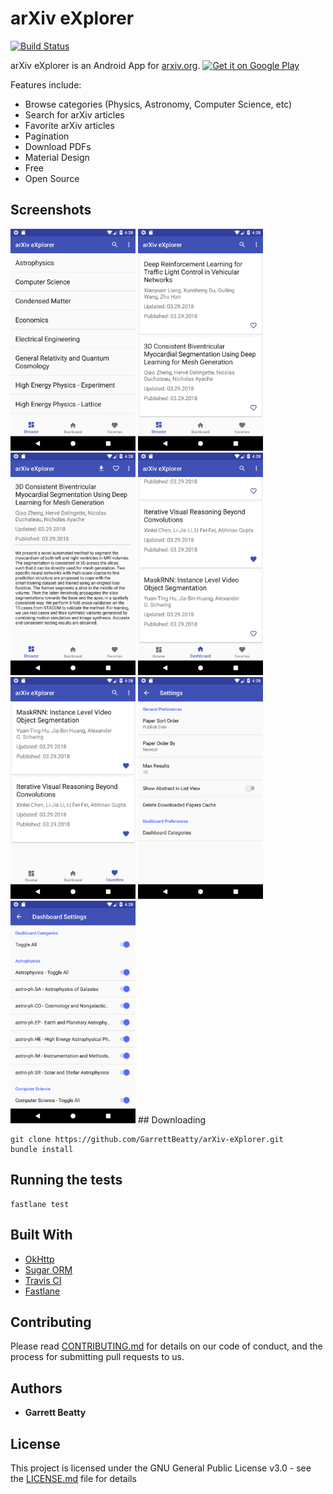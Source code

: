 # arXiv eXplorer 
[![Build Status](https://travis-ci.org/GarrettBeatty/arXiv-eXplorer.svg?branch=master)](https://travis-ci.org/GarrettBeatty/arXiv-eXplorer)

arXiv eXplorer is an Android App for [arxiv.org](http://www.arxiv.org).
<a href='https://play.google.com/store/apps/details?id=com.gbeatty.arxiv&pcampaignid=MKT-Other-global-all-co-prtnr-py-PartBadge-Mar2515-1'><img alt='Get it on Google Play' src='https://play.google.com/intl/en_us/badges/images/generic/en_badge_web_generic.png'/></a>

Features include:
* Browse categories (Physics, Astronomy, Computer Science, etc)
* Search for arXiv articles
* Favorite arXiv articles
* Pagination
* Download PDFs
* Material Design
* Free
* Open Source

## Screenshots
<img src="fastlane/metadata/android/en-US/images/phoneScreenshots/main_1522556905379.png" width="200"> 
<img src="fastlane/metadata/android/en-US/images/phoneScreenshots/browse_1522556911533.png" width="200">
<img src="fastlane/metadata/android/en-US/images/phoneScreenshots/details_1522556912464.png" width="200">
<img src="fastlane/metadata/android/en-US/images/phoneScreenshots/dashboard_1522556916549.png" width="200">
<img src="fastlane/metadata/android/en-US/images/phoneScreenshots/favorites_1522556917490.png" width="200">
<img src="fastlane/metadata/android/en-US/images/phoneScreenshots/settings_1522556921610.png" width="200">
<img src="fastlane/metadata/android/en-US/images/phoneScreenshots/settings_dashboard_1522556925267.png" width="200">
## Downloading

```
git clone https://github.com/GarrettBeatty/arXiv-eXplorer.git
bundle install
```

## Running the tests

```
fastlane test
```

## Built With

* [OkHttp](http://square.github.io/okhttp/)
* [Sugar ORM](http://satyan.github.io/sugar/)
* [Travis CI](https://travis-ci.org/)
* [Fastlane](https://fastlane.tools/)

## Contributing

Please read [CONTRIBUTING.md](CONTRIBUTING.md) for details on our code of conduct, and the process for submitting pull requests to us.

## Authors

* **Garrett Beatty**

## License

This project is licensed under the GNU General Public License v3.0 - see the [LICENSE.md](LICENSE.md) file for details